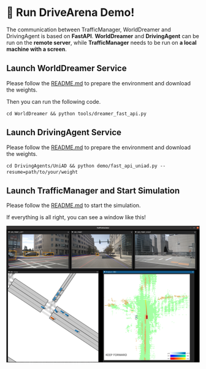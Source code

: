 #  🤩 Run DriveArena Demo!

The communication between TrafficManager, WorldDreamer and DrivingAgent is based on **FastAPI**. **WorldDreamer** and **DrivingAgent** can be run on the **remote server**, while **TrafficManager** needs to be run on **a local machine with a screen**.

## Launch WorldDreamer Service
Please follow the [README.md](../WorldDreamer/README.md) to prepare the environment and download the weights.

Then you can run the following code.
```shell
cd WorldDreamer && python tools/dreamer_fast_api.py
```

## Launch DrivingAgent Service
Please follow the [README.md](../DrivingAgents/UniAD/README.md) to prepare the environment and download the weights.

```shell
cd DrivingAgents/UniAD && python demo/fast_api_uniad.py --resume=path/to/your/weight
```

## Launch TrafficManager and Start Simulation
Please follow the [README.md](../TrafficManager/README.md) to start the simulation.

If everything is all right, you can see a window like this!

![alt text](../assets/simulation.png)